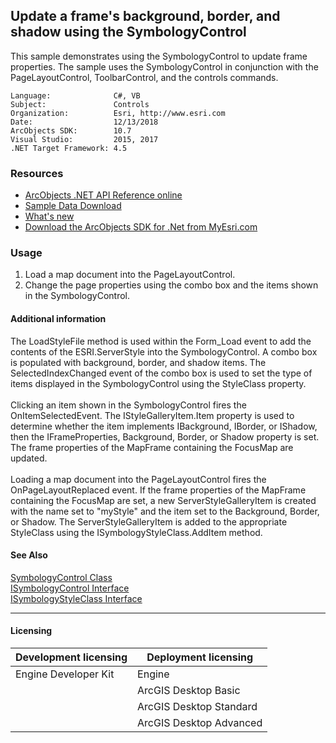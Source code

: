 ## Update a frame's background, border, and shadow using the SymbologyControl

  <div xmlns="http://www.w3.org/1999/xhtml" xmlns:my="http://schemas.microsoft.com/office/infopath/2003/myXSD/2006-02-10T23:25:53">This sample demonstrates using the SymbologyControl to update frame properties. The sample uses the SymbologyControl in conjunction with the PageLayoutControl, ToolbarControl, and the controls commands.</div>  


<!-- TODO: Fill this section below with metadata about this sample-->
```
Language:              C#, VB
Subject:               Controls
Organization:          Esri, http://www.esri.com
Date:                  12/13/2018
ArcObjects SDK:        10.7
Visual Studio:         2015, 2017
.NET Target Framework: 4.5
```

### Resources

* [ArcObjects .NET API Reference online](http://desktop.arcgis.com/en/arcobjects/latest/net/webframe.htm)  
* [Sample Data Download](../../releases)  
* [What's new](http://desktop.arcgis.com/en/arcobjects/latest/net/webframe.htm#91cabc68-2271-400a-8ff9-c7fb25108546.htm)  
* [Download the ArcObjects SDK for .Net from MyEsri.com](https://my.esri.com/)  

### Usage
1. Load a map document into the PageLayoutControl.   
1. Change the page properties using the combo box and the items shown in the SymbologyControl.   





#### Additional information  
<div xmlns="http://www.w3.org/1999/xhtml" xmlns:my="http://schemas.microsoft.com/office/infopath/2003/myXSD/2006-02-10T23:25:53">The LoadStyleFile method is used within the Form_Load event to add the contents of the ESRI.ServerStyle into the SymbologyControl. A combo box is populated with background, border, and shadow items. The SelectedIndexChanged event of the combo box is used to set the type of items displayed in the SymbologyControl using the StyleClass property.</div>  
<div xmlns="http://www.w3.org/1999/xhtml" xmlns:my="http://schemas.microsoft.com/office/infopath/2003/myXSD/2006-02-10T23:25:53"> </div>  
<div xmlns="http://www.w3.org/1999/xhtml" xmlns:my="http://schemas.microsoft.com/office/infopath/2003/myXSD/2006-02-10T23:25:53">Clicking an item shown in the SymbologyControl fires the OnItemSelectedEvent. The IStyleGalleryItem.Item property is used to determine whether the item implements IBackground, IBorder, or IShadow, then the IFrameProperties, Background, Border, or Shadow property is set. The frame properties of the MapFrame containing the FocusMap are updated.</div>  
<div xmlns="http://www.w3.org/1999/xhtml" xmlns:my="http://schemas.microsoft.com/office/infopath/2003/myXSD/2006-02-10T23:25:53"> </div>  
<div xmlns="http://www.w3.org/1999/xhtml" xmlns:my="http://schemas.microsoft.com/office/infopath/2003/myXSD/2006-02-10T23:25:53">Loading a map document into the PageLayoutControl fires the OnPageLayoutReplaced event. If the frame properties of the MapFrame containing the FocusMap are set, a new ServerStyleGalleryItem is created with the name set to "myStyle" and the item set to the Background, Border, or Shadow. The ServerStyleGalleryItem is added to the appropriate StyleClass using the ISymbologyStyleClass.AddItem method.</div>  


#### See Also  
[SymbologyControl Class](http://desktop.arcgis.com/search/?q=SymbologyControl%20Class&p=0&language=en&product=arcobjects-sdk-dotnet&version=&n=15&collection=help)  
[ISymbologyControl Interface](http://desktop.arcgis.com/search/?q=ISymbologyControl%20Interface&p=0&language=en&product=arcobjects-sdk-dotnet&version=&n=15&collection=help)  
[ISymbologyStyleClass Interface](http://desktop.arcgis.com/search/?q=ISymbologyStyleClass%20Interface&p=0&language=en&product=arcobjects-sdk-dotnet&version=&n=15&collection=help)  


---------------------------------

#### Licensing  
| Development licensing | Deployment licensing | 
| ------------- | ------------- | 
| Engine Developer Kit | Engine |  
|  | ArcGIS Desktop Basic |  
|  | ArcGIS Desktop Standard |  
|  | ArcGIS Desktop Advanced |  


